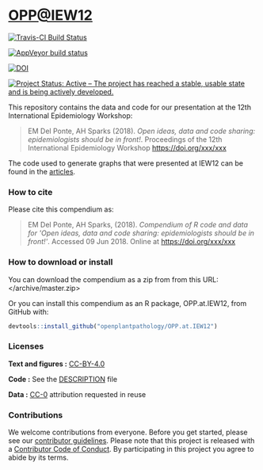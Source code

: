 
<!-- README.md is generated from README.Rmd. Please edit that file -->
<OPP@IEW12>
===========

[![Travis-CI Build Status](https://travis-ci.org/openplantpathology/OPP.at.IEW12.svg?branch=master)](https://travis-ci.org/openplantpathology/OPP.at.IEW12)

[![AppVeyor build status](https://ci.appveyor.com/api/projects/status/github/openplantpathology/OPP.at.IEW12?branch=master&svg=true)](https://ci.appveyor.com/project/openplantpathology/OPP.at.IEW12)

[![DOI](https://zenodo.org/badge/136692607.svg)](https://zenodo.org/badge/latestdoi/136692607)

[![Project Status: Active – The project has reached a stable, usable state and is being actively developed.](http://www.repostatus.org/badges/latest/active.svg)](http://www.repostatus.org/#active)

This repository contains the data and code for our presentation at the 12th International Epidemiology Workshop:

> EM Del Ponte, AH Sparks (2018). *Open ideas, data and code sharing: epidemiologists should be in front!*. Proceedings of the 12th International Epidemiology Workshop <https://doi.org/xxx/xxx>

The code used to generate graphs that were presented at IEW12 can be found in the [articles](https://openplantpathology.github.io/OPP.at.IEW12/articles/IEW12_slides.html).

### How to cite

Please cite this compendium as:

> EM Del Ponte, AH Sparks, (2018). *Compendium of R code and data for 'Open ideas, data and code sharing: epidemiologists should be in front!'*. Accessed 09 Jun 2018. Online at <https://doi.org/xxx/xxx>

### How to download or install

You can download the compendium as a zip from from this URL: </archive/master.zip>

Or you can install this compendium as an R package, OPP.at.IEW12, from GitHub with:

``` r
devtools::install_github("openplantpathology/OPP.at.IEW12")
```

### Licenses

**Text and figures :** [CC-BY-4.0](http://creativecommons.org/licenses/by/4.0/)

**Code :** See the [DESCRIPTION](DESCRIPTION) file

**Data :** [CC-0](http://creativecommons.org/publicdomain/zero/1.0/) attribution requested in reuse

### Contributions

We welcome contributions from everyone. Before you get started, please see our [contributor guidelines](CONTRIBUTING.md). Please note that this project is released with a [Contributor Code of Conduct](CONDUCT.md). By participating in this project you agree to abide by its terms.
